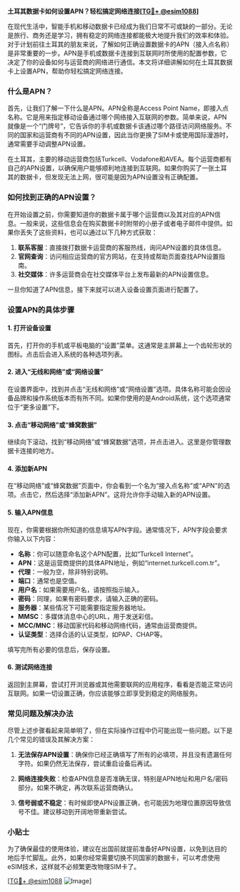 **土耳其数据卡如何设置APN？轻松搞定网络连接[[TG💪+ @esim1088](https://t.me/s/esim1088)]**

在现代生活中，智能手机和移动数据卡已经成为我们日常不可或缺的一部分。无论是旅行、商务还是学习，拥有稳定的网络连接都能极大地提升我们的效率和体验。对于计划前往土耳其的朋友来说，了解如何正确设置数据卡的APN（接入点名称）是非常重要的一步。APN是手机或数据卡连接到互联网时所使用的配置参数，它决定了你的设备如何与运营商的网络进行通信。本文将详细讲解如何在土耳其数据卡上设置APN，帮助你轻松搞定网络连接。

### 什么是APN？

首先，让我们了解一下什么是APN。APN全称是Access Point Name，即接入点名称。它是用来指定移动设备通过哪个网络接入互联网的参数。简单来说，APN就像是一个“门牌号”，它告诉你的手机或数据卡该通过哪个路径访问网络服务。不同的国家和运营商有不同的APN设置，因此当你更换了SIM卡或使用国际漫游时，通常需要手动调整APN设置。

在土耳其，主要的移动运营商包括Turkcell、Vodafone和AVEA。每个运营商都有自己的APN设置，以确保用户能够顺利地连接到互联网。如果你购买了一张土耳其的数据卡，但发现无法上网，很可能是因为APN设置没有正确配置。

### 如何找到正确的APN设置？

在开始设置之前，你需要知道你的数据卡属于哪个运营商以及其对应的APN信息。一般来说，这些信息会在购买数据卡时附带的小册子或者电子邮件中提供。如果你丢失了这些资料，也可以通过以下几种方式获取：

1. **联系客服**：直接拨打数据卡运营商的客服热线，询问APN设置的具体信息。
2. **官网查询**：访问相应运营商的官方网站，在支持或帮助页面查找APN设置指南。
3. **社交媒体**：许多运营商会在社交媒体平台上发布最新的APN设置信息。

一旦你知道了APN信息，接下来就可以进入设备设置页面进行配置了。

### 设置APN的具体步骤

#### 1. 打开设备设置

首先，打开你的手机或平板电脑的“设置”菜单。这通常是主屏幕上一个齿轮形状的图标。点击后会进入系统的各种选项列表。

#### 2. 进入“无线和网络”或“网络设置”

在设置界面中，找到并点击“无线和网络”或“网络设置”选项。具体名称可能会因设备品牌和操作系统版本而有所不同。如果你使用的是Android系统，这个选项通常位于“更多设置”下。

#### 3. 点击“移动网络”或“蜂窝数据”

继续向下滚动，找到“移动网络”或“蜂窝数据”选项，并点击进入。这里是你管理数据卡连接的地方。

#### 4. 添加新APN

在“移动网络”或“蜂窝数据”页面中，你会看到一个名为“接入点名称”或“APN”的选项。点击它，然后选择“添加新APN”。这将允许你手动输入新的APN设置。

#### 5. 输入APN信息

现在，你需要根据你所知道的信息填写APN字段。通常情况下，APN字段会要求你输入以下内容：

- **名称**：你可以随意命名这个APN配置，比如“Turkcell Internet”。
- **APN**：这是运营商提供的具体APN地址，例如“internet.turkcell.com.tr”。
- **代理**：一般为空，除非特别说明。
- **端口**：通常也是空值。
- **用户名**：如果需要用户名，请按照指示输入。
- **密码**：同理，如果有密码要求，请输入正确的密码。
- **服务器**：某些情况下可能需要指定服务器地址。
- **MMSC**：多媒体消息中心的URL，用于发送彩信。
- **MCC/MNC**：移动国家代码和移动网络代码，通常由运营商提供。
- **认证类型**：选择合适的认证类型，如PAP、CHAP等。

填写完所有必要的信息后，保存设置。

#### 6. 测试网络连接

返回到主屏幕，尝试打开浏览器或其他需要联网的应用程序，看看是否能正常访问互联网。如果一切设置正确，你应该能够立即享受到稳定的网络服务。

### 常见问题及解决办法

尽管上述步骤看起来简单明了，但在实际操作过程中仍可能出现一些问题。以下是几个常见的错误及其解决方案：

1. **无法保存APN设置**：确保你已经正确填写了所有的必填项，并且没有遗漏任何字符。如果仍然无法保存，尝试重启设备后再试。
   
2. **网络连接失败**：检查APN信息是否准确无误，特别是APN地址和用户名/密码部分。如果不确定，再次联系运营商确认。

3. **信号弱或不稳定**：有时候即使APN设置正确，也可能因为地理位置原因导致信号不佳。建议移动到开阔地带重新尝试。

### 小贴士

为了确保最佳的使用体验，建议在出国前就提前准备好APN设置，以免到达目的地后手忙脚乱。此外，如果你经常需要切换不同国家的数据卡，可以考虑使用eSIM技术，这样就不必频繁更改物理SIM卡了。

[[TG💪+ @esim1088](https://t.me/s/esim1088) ![Image](https://i.postimg.cc/4NQfJmqS/Snipaste-2025-05-13-00-14-12.png)]